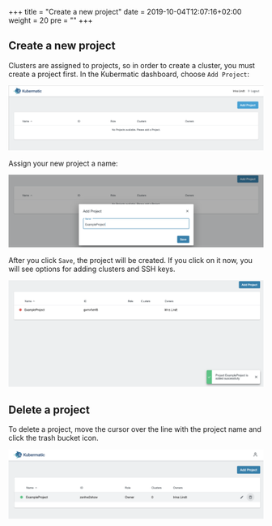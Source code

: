 +++
title = "Create a new project"
date = 2019-10-04T12:07:16+02:00
weight = 20
pre = "<b></b>"
+++

## Create a new project

Clusters are assigned to projects, so in order to create a cluster, you must create a project first. In the Kubermatic dashboard, choose `Add Project`:

![Add Project](01-create-project-overview.png)

Assign your new project a name:

![Dialog to assign a project name](01-create-project-name.png)

After you click `Save`, the project will be created. If you click on it now, you will see options for adding clusters and SSH keys.

![Creating the project](01-create-project-creating.png)

## Delete a project

To delete a project, move the cursor over the line with the project name and click the trash bucket icon.

![Deleting the project](01-delete-project.png)
